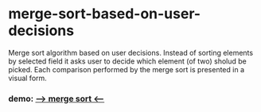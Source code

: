 # merge-sort-based-on-user-decisions
Merge sort algorithm based on user decisions. Instead of sorting elements by selected field it asks user to decide which element (of two) sholud be picked. Each comparison performed by the merge sort is presented in a visual form. 

### demo: [--> merge sort <--](https://zuricode.pl/projects/mergesort-visual/)  


